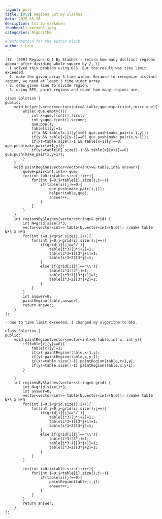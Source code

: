 ```yaml
---
layout: post
title: [959] Regions Cut By Slashes
data: 2020-05-26
desciption: txt to markdown
thumbnail: person1.jpeg
categories: Algorithm

# Information for the author block
author : Loui
---
```


	﻿[77. [959] Regions Cut By Slashes – return how many distinct regions appear after dividing whole square by /, \]
	- I solved this problem using BFS. But the result was time limit exceeded.
	- 1. make the given array 3 time widen. Because to recognize distinct region, we need at least 3 time wider array.
	- 2. draw given line to divide region.
	- 3. using BFS, paint regions and count hom many regions are.
	
	class Solution {
	public:
	    void helper(vector<vector<int>>& table,queue<pair<int,int>> que){
	        while(!que.empty()){
	            int x=que.front().first;
	            int y=que.front().second;
	            que.pop();
	            table[x][y]=1;
	            if(x && table[x-1][y]==0) que.push(make_pair(x-1,y));
	            if(y && table[x][y-1]==0) que.push(make_pair(x,y-1));
	            if(x!=table.size()-1 && table[x+1][y]==0) que.push(make_pair(x+1,y));
	            if(y!=table[0].size()-1 && table[x][y+1]==0) que.push(make_pair(x,y+1));
	        }
	    }
	    void paintRegion(vector<vector<int>>& table,int& answer){
	        queue<pair<int,int>> que;
	        for(int i=0;i<table.size();i++){
	            for(int j=0;j<table[i].size();j++){
	                if(table[i][j]==0){
	                    que.push(make_pair(i,j));
	                    helper(table,que);
	                    answer++;
	                }
	            }
	        }
	    }
	    int regionsBySlashes(vector<string>& grid) {
	        int N=grid.size()*3;
	        vector<vector<int>> table(N,vector<int>(N,0)); //make table N*3 X N*3
	        for(int i=0;i<grid.size();i++){
	            for(int j=0;j<grid[i].size();j++){
	                if(grid[i][j]=='/'){
	                    table[i*3][3*j+2]=1;
	                    table[i*3+1][3*j+1]=1;
	                    table[i*3+2][3*j]=1;
	                }
	                else if(grid[i][j]=='\\'){
	                    table[i*3][3*j]=1;
	                    table[i*3+1][3*j+1]=1;
	                    table[i*3+2][3*j+2]=1;
	                }
	            }
	        }
	        int answer=0;
	        paintRegion(table,answer);
	        return answer;
	    }
	};
	
	- due to time limit exceeded, I changed my algorithm to DFS.
	
	class Solution {
	public:
	    void paintRegion(vector<vector<int>>& table,int x, int y){
	        if(table[x][y]==0){
	            table[x][y]=1;
	            if(x) paintRegion(table,x-1,y);
	            if(y) paintRegion(table,x,y-1);
	            if(x!=table.size()-1) paintRegion(table,x+1,y);
	            if(y!=table.size()-1) paintRegion(table,x,y+1);
	        } 
	            
	    }
	    int regionsBySlashes(vector<string>& grid) {
	        int N=grid.size()*3;
	        int answer=0;
	        vector<vector<int>> table(N,vector<int>(N,0)); //make table N*3 X N*3
	        for(int i=0;i<grid.size();i++){
	            for(int j=0;j<grid[i].size();j++){
	                if(grid[i][j]=='/'){
	                    table[i*3][3*j+2]=1;
	                    table[i*3+1][3*j+1]=1;
	                    table[i*3+2][3*j]=1;
	                }
	                else if(grid[i][j]=='\\'){
	                    table[i*3][3*j]=1;
	                    table[i*3+1][3*j+1]=1;
	                    table[i*3+2][3*j+2]=1;
	                }
	            }
	        }
	        
	        for(int i=0;i<table.size();i++){
	            for(int j=0;j<table[i].size();j++){
	                if(table[i][j]==0){
	                    paintRegion(table,i,j);
	                    answer++;
	                }
	            }
	        }
	        return answer;
	    }
	};
	
	
	
